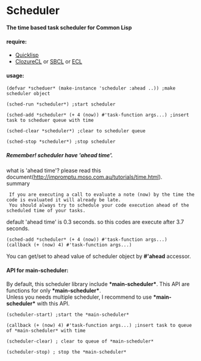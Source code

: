 # Scheduler
**The time based task scheduler for Common Lisp**

#### require:
  - [Quicklisp](http://www.quicklisp.org)
  - [ClozureCL](http://www.clozure.com/clozurecl.html) or [SBCL](http://www.sbcl.org) or [ECL](http://ecls.sourceforge.net)
  
#### usage:

	(defvar *scheduer* (make-instance 'scheduler :ahead ..)) ;make scheduler object
	
	(sched-run *scheduler*) ;start scheduler
	
	(sched-add *scheduler* (+ 4 (now)) #'task-function args...) ;insert task to scheduer queue with time
	
	(sched-clear *scheduler*) ;clear to scheduler queue
	
	(sched-stop *scheduler*) ;stop scheduler

##### Remember! scheduler have 'ahead time'.
what is 'ahead time'? please read this document(<http://impromptu.moso.com.au/tutorials/time.html>).  
summary

	 If you are executing a call to evaluate a note (now) by the time the code is evaluated it will already be late.
	 You should always try to schedule your code execution ahead of the scheduled time of your tasks.

default 'ahead time' is 0.3 seconds. so this codes are execute after 3.7 seconds.

	(sched-add *scheduler* (+ 4 (now)) #'task-function args...)
	(callback (+ (now) 4) #'task-function args...)

You can get/set to ahead value of scheduler object by **#'ahead** accessor. 

#### API for main-scheduler:
By default, this scheduler library include __\*main-scheduler\*__. This API are functions for only __\*main-scheduler\*__.  
Unless you needs multiple scheduler, I recommend to use __\*main-scheduler\*__ with this API.

	(scheduler-start) ;start the *main-scheduler*

	(callback (+ (now) 4) #'task-function args...) ;insert task to queue of *main-scheduler* with time

	(scheduler-clear) ; clear to queue of *main-scheduler*

	(scheduler-stop) ; stop the *main-scheduler*


